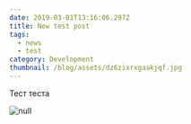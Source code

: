 ```yaml
---
date: 2019-03-01T13:16:06.297Z
title: New test post
tags:
  - news
  - test
category: Development
thumbnail: /blog/assets/dz6zixrxgaakjqf.jpg
---
```

Тест теста

![null](/blog/assets/siniy-les-foto.jpg)
